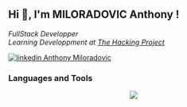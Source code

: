 

<!--
**anthonymiloradovic/anthonymiloradovic** is a ✨ _special_ ✨ repository because its `README.md` (this file) appears on your GitHub profile.

Here are some ideas to get you started:

- 🔭 I’m currently working on ...
- 🌱 I’m currently learning ...
- 👯 I’m looking to collaborate on ...
- 🤔 I’m looking for help with ...
- 💬 Ask me about ...
- 📫 How to reach me: ...
- 😄 Pronouns: ...
- ⚡ Fun fact: ...
-->

## Hi 👋, I'm MILORADOVIC Anthony !
<p><em>FullStack Developper</br>Learning Developpment at <a href="https://www.thehackingproject.org/parcours">The Hacking Project</a>
</em></p>

[![linkedin Anthony Miloradovic](https://img.shields.io/badge/LinkedIn-0077B5?style=for-the-badge&logo=linkedin&logoColor=white)](https://www.linkedin.com/in/anthony-miloradovic-945020252/) 



### Languages and Tools

<p align="center">
  <a href="https://skillicons.dev">
    <img src="https://skillicons.dev/icons?i=git,github,ruby,rails,html,css,js,react,bootstrap,nodejs,heroku,postgres,tailwind" />
  </a>
</p>
